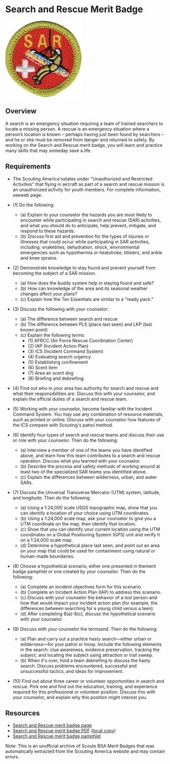 

# Search and Rescue Merit Badge

![Search and Rescue Merit Badge](images/search-and-rescue-merit-badge.jpg)

## Overview



A search is an emergency situation requiring a team of trained searchers to locate a missing person. A rescue is an emergency situation where a person’s location is known – perhaps having just been found by searchers – and he or she must be removed from danger and returned to safety. By working on the Search and Rescue merit badge, you will learn and practice many skills that may someday save a life.

## Requirements

* The Scouting America'sstates under "Unauthorized and Restricted Activities" that flying in aircraft as part of a search and rescue mission is an unauthorized activity for youth members. For complete information, seeweb page.
* (1) Do the following:
    * (a) Explain to your counselor the hazards you are most likely to encounter while participating in search and rescue (SAR) activities, and what you should do to anticipate, help prevent, mitigate, and respond to these hazards.
    * (b) Discuss first aid and prevention for the types of injuries or illnesses that could occur while participating in SAR activities, including: snakebites, dehydration, shock, environmental emergencies such as hypothermia or heatstroke, blisters, and ankle and knee sprains.


* (2) Demonstrate knowledge to stay found and prevent yourself from becoming the subject of a SAR mission.
    * (a) How does the buddy system help in staying found and safe?
    * (b) How can knowledge of the area and its seasonal weather changes affect your plans?
    * (c) Explain how the Ten Essentials are similar to a "ready pack."


* (3) Discuss the following with your counselor:
    * (a) The difference between search and rescue
    * (b) The difference between PLS (place last seen) and LKP (last known point)
    * (c) Explain the following terms:
        * (1) AFRCC (Air Force Rescue Coordination Center)
        * (2) IAP (Incident Action Plan)
        * (3) ICS (Incident Command System)
        * (4) Evaluating search urgency
        * (5) Establishing confinement
        * (6) Scent item
        * (7) Area air scent dog
        * (8) Briefing and debriefing.




* (4) Find out who in your area has authority for search and rescue and what their responsibilities are. Discuss this with your counselor, and explain the official duties of a search and rescue team.
* (5) Working with your counselor, become familiar with the Incident Command System.  You may use any combination of resource materials, such as printed or online.  Discuss with your counselor how features of the ICS compare with Scouting's patrol method.
* (6) Identify four types of search and rescue teams and discuss their use or role with your counselor. Then do the following:
    * (a) Interview a member of one of the teams you have identified above, and learn how this team contributes to a search and rescue operation. Discuss what you learned with your counselor.
    * (b) Describe the process and safety methods of working around at least two of the specialized SAR teams you identified above.
    * (c) Explain the differences between wilderness, urban, and water SARs.


* (7) Discuss the Universal Transverse Mercator (UTM) system, latitude, and longitude. Then do the following:
    * (a) Using a 1:24,000 scale USGS topographic map, show that you can identify a location of your choice using UTM coordinates.
    * (b) Using a 1:24,000 scale map, ask your counselor to give you a UTM coordinate on the map, then identify that location.
    * (c) Show that you can identify your current location using the UTM coordinates on a Global Positioning System (GPS) unit and verify it on a 1:24,000 scale map.
    * (d) Determine a hypothetical place last seen, and point out an area on your map that could be used for containment using natural or human-made boundaries.


* (8) Choose a hypothetical scenario, either one presented in themerit badge pamphlet or one created by your counselor.  Then do the following:
    * (a) Complete an incident objectives form for this scenario.
    * (b) Complete an Incident Action Plan (IAP) to address this scenario.
    * (c) Discuss with your counselor the behavior of a lost person and how that would impact your incident action plan (for example, the differences between searching for a young child versus a teen).
    * (d) After completing 8(a)-8(c), discuss the hypothetical scenario with your counselor.


* (9) Discuss with your counselor the termsand. Then do the following:
    * (a) Plan and carry out a practice hasty search—either urban or wilderness—for your patrol or troop. Include the following elements in the search: clue awareness, evidence preservation, tracking the subject, and locating the subject using attraction or trail sweep.
    * (b) When it's over, hold a team debriefing to discuss the hasty search. Discuss problems encountered, successful and unsuccessful tactics, and ideas for improvement.


* (10) Find out about three career or volunteer opportunities in search and rescue. Pick one and find out the education, training, and experience required for this professional or volunteer position. Discuss this with your counselor, and explain why this position might interest you.


## Resources

- [Search and Rescue merit badge page](https://www.scouting.org/merit-badges/search-and-rescue/)
- [Search and Rescue merit badge PDF](https://filestore.scouting.org/filestore/Merit_Badge_ReqandRes/Pamphlets/Search%20and%20Rescue_2023.pdf) ([local copy](files/search-and-rescue-merit-badge.pdf))
- [Search and Rescue merit badge pamphlet](https://www.scoutshop.org/search-rescue-merit-badge-pamphlet-660209.html)

Note: This is an unofficial archive of Scouts BSA Merit Badges that was automatically extracted from the Scouting America website and may contain errors.